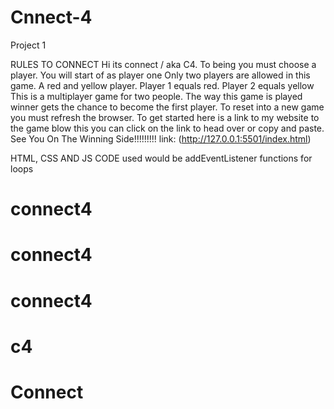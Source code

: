 # Cnnect-4
Project 1






RULES TO CONNECT 
Hi its connect / aka C4.
To being you must choose a player.
You will start of as player one
Only two players are allowed in this game.
A red and yellow player.
Player 1 equals red.
Player 2 equals yellow
This is a multiplayer game for two people.
The way this game is played winner gets the chance to become the first player.
To reset into a new game you must refresh the browser.
To get started here is a link to my website to the game blow this you can click on the link to head over or copy and paste.
See You On The Winning Side!!!!!!!!!
link: (http://127.0.0.1:5501/index.html)

HTML, CSS AND JS CODE used would be
addEventListener
 functions
 for loops

 # connect4
# connect4
# connect4
# c4
# Connect
